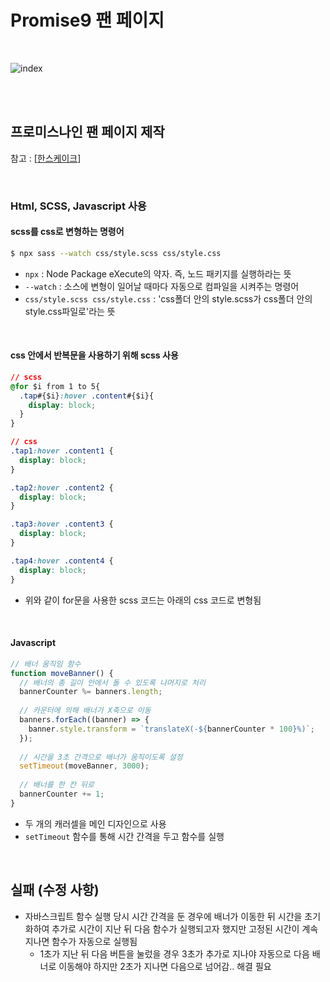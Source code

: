 # Promise9 팬 페이지

<br>

![index](README.assets/index.gif)

<br>

<br>

## 프로미스나인 팬 페이지 제작

참고 : [[한스케이크](http://hanscake.co.kr/)]

<br>

### Html, SCSS, Javascript 사용

#### scss를 css로 변형하는 명령어

```bash
$ npx sass --watch css/style.scss css/style.css
```

- `npx` : Node Package eXecute의 약자. 즉, 노드 패키지를 실행하라는 뜻
- `--watch` : 소스에 변형이 일어날 때마다 자동으로 컴파일을 시켜주는 명령어
- `css/style.scss css/style.css` : 'css폴더 안의 style.scss가 css폴더 안의 style.css파일로'라는 뜻

<br>

#### css 안에서 반복문을 사용하기 위해 scss 사용

```css
// scss
@for $i from 1 to 5{
  .tap#{$i}:hover .content#{$i}{
    display: block;
  }
}

// css
.tap1:hover .content1 {
  display: block;
}

.tap2:hover .content2 {
  display: block;
}

.tap3:hover .content3 {
  display: block;
}

.tap4:hover .content4 {
  display: block;
}
```

- 위와 같이 for문을 사용한 scss 코드는 아래의 css 코드로 변형됨

<br>

#### Javascript

```js
// 배너 움직임 함수
function moveBanner() {
  // 배너의 총 길이 안에서 돌 수 있도록 나머지로 처리
  bannerCounter %= banners.length;
  
  // 카운터에 의해 배너가 X축으로 이동
  banners.forEach((banner) => {
    banner.style.transform = `translateX(-${bannerCounter * 100}%)`;
  });
  
  // 시간을 3초 간격으로 배너가 움직이도록 설정
  setTimeout(moveBanner, 3000);
  
  // 배너를 한 칸 뒤로
  bannerCounter += 1;
}
```

- 두 개의 캐러셀을 메인 디자인으로 사용
- `setTimeout` 함수를 통해 시간 간격을 두고 함수를 실행

<br>

## 실패 (수정 사항)

- 자바스크립트 함수 실행 당시 시간 간격을 둔 경우에 배너가 이동한 뒤 시간을 초기화하여 추가로 시간이 지난 뒤 다음 함수가 실행되고자 했지만 고정된 시간이 계속 지나면 함수가 자동으로 실행됨
  - 1초가 지난 뒤 다음 버튼을 눌렀을 경우 3초가 추가로 지나야 자동으로 다음 배너로 이동해야 하지만 2초가 지나면 다음으로 넘어감.. 해결 필요